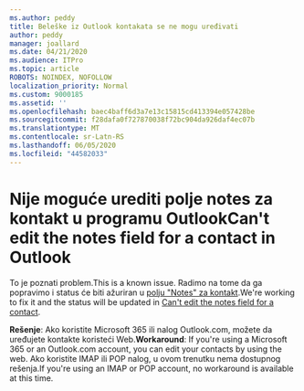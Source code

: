 ```yaml
---
ms.author: peddy
title: Beleške iz Outlook kontakata se ne mogu uređivati
author: peddy
manager: joallard
ms.date: 04/21/2020
ms.audience: ITPro
ms.topic: article
ROBOTS: NOINDEX, NOFOLLOW
localization_priority: Normal
ms.custom: 9000185
ms.assetid: ''
ms.openlocfilehash: baec4baff6d3a7e13c15815cd413394e057428be
ms.sourcegitcommit: f28dafa0f727870038f72bc904da926daf4ec07b
ms.translationtype: MT
ms.contentlocale: sr-Latn-RS
ms.lasthandoff: 06/05/2020
ms.locfileid: "44582033"
---
```

# <a name="cant-edit-the-notes-field-for-a-contact-in-outlook"></a><span data-ttu-id="83c27-102">Nije moguće urediti polje notes za kontakt u programu Outlook</span><span class="sxs-lookup"><span data-stu-id="83c27-102">Can't edit the notes field for a contact in Outlook</span></span>
<span data-ttu-id="83c27-103">To je poznati problem.</span><span class="sxs-lookup"><span data-stu-id="83c27-103">This is a known issue.</span></span> <span data-ttu-id="83c27-104">Radimo na tome da ga popravimo i status će biti ažuriran u [polju "Notes" za kontakt](https://support.office.com/article/fb8394ce-04ce-48b5-bae4-be46f77f10fe).</span><span class="sxs-lookup"><span data-stu-id="83c27-104">We're working to fix it and the status will be updated in [Can't edit the notes field for a contact](https://support.office.com/article/fb8394ce-04ce-48b5-bae4-be46f77f10fe).</span></span>

<span data-ttu-id="83c27-105">**Rešenje**: Ako koristite Microsoft 365 ili nalog Outlook.com, možete da uređujete kontakte koristeći Web.</span><span class="sxs-lookup"><span data-stu-id="83c27-105">**Workaround**: If you're using a Microsoft 365 or an Outlook.com account, you can edit your contacts by using the web.</span></span> <span data-ttu-id="83c27-106">Ako koristite IMAP ili POP nalog, u ovom trenutku nema dostupnog rešenja.</span><span class="sxs-lookup"><span data-stu-id="83c27-106">If you're using an IMAP or POP account, no workaround is available at this time.</span></span>